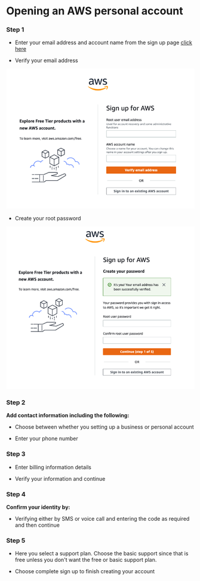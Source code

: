 # Opening an AWS personal account #

### Step 1 ###

- Enter your email address and account name from the sign up page [click here](https://aws.com)

- Verify your email address

![Step 1a screenshot](/AWS_Account/Images/SignUp_for_AWS_Step_1a.png)

- Create your root password

![Step 1b screenshot](/AWS_Account/Images/SignUp_for_AWS_Step_1b.png)

### Step 2 ###

**Add contact information including the following:**

- Choose between whether you setting up a business or personal account

- Enter your phone number

### Step 3 ###

- Enter billing information details

- Verify your information and continue

### Step 4 ###

**Confirm your identity by:**

- Verifying either by SMS or voice call and entering the code as required and then continue

### Step 5 ###

- Here you select a support plan. Choose the basic support since that is free unless you don't want the free or basic support plan.

- Choose complete sign up to finish creating your account
